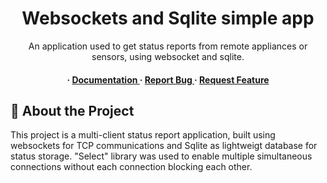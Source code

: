 <div align='center'>

<h1>Websockets and Sqlite simple app</h1>
<p>An application used to get status reports from remote appliances or sensors, using websocket and sqlite.</p>

<h4> <span> · </span> <a href="https://github.com/eli-pavlov/Python-WebSocket-Project/blob/master/README.md"> Documentation </a> <span> · </span> <a href="https://github.com/eli-pavlov/Python-WebSocket-Project/issues"> Report Bug </a> <span> · </span> <a href="https://github.com/eli-pavlov/Python-WebSocket-Project/issues"> Request Feature </a> </h4>


</div>

## :star2: About the Project
This project is a multi-client status report application, built using websockets for TCP communications and Sqlite as lightweigt database for status storage.
"Select" library was used to enable multiple simultaneous connections without each connection blocking each other.
